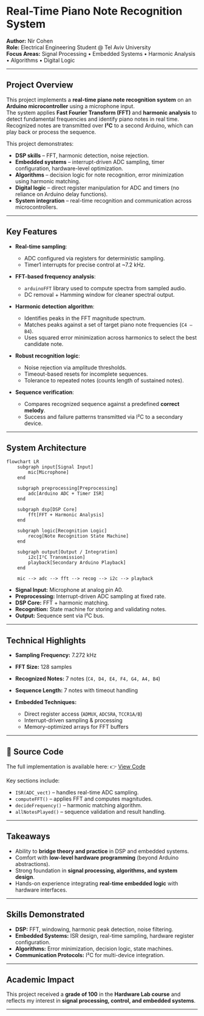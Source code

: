 # Real-Time Piano Note Recognition System

**Author:** Nir Cohen  
**Role:** Electrical Engineering Student @ Tel Aviv University  
**Focus Areas:** Signal Processing • Embedded Systems • Harmonic Analysis • Algorithms • Digital Logic

---

## Project Overview
This project implements a **real-time piano note recognition system** on an **Arduino microcontroller** using a microphone input.  
The system applies **Fast Fourier Transform (FFT)** and **harmonic analysis** to detect fundamental frequencies and identify piano notes in real time.  
Recognized notes are transmitted over **I²C** to a second Arduino, which can play back or process the sequence.

This project demonstrates:
- **DSP skills** – FFT, harmonic detection, noise rejection.  
- **Embedded systems** – interrupt-driven ADC sampling, timer configuration, hardware-level optimization.  
- **Algorithms** – decision logic for note recognition, error minimization using harmonic matching.  
- **Digital logic** – direct register manipulation for ADC and timers (no reliance on Arduino delay functions).  
- **System integration** – real-time recognition and communication across microcontrollers.  

---

## Key Features
- **Real-time sampling**:  
  - ADC configured via registers for deterministic sampling.  
  - Timer1 interrupts for precise control at ~7.2 kHz.  

- **FFT-based frequency analysis**:  
  - `arduinoFFT` library used to compute spectra from sampled audio.  
  - DC removal + Hamming window for cleaner spectral output.  

- **Harmonic detection algorithm**:  
  - Identifies peaks in the FFT magnitude spectrum.  
  - Matches peaks against a set of target piano note frequencies (`C4 – B4`).  
  - Uses squared error minimization across harmonics to select the best candidate note.  

- **Robust recognition logic**:  
  - Noise rejection via amplitude thresholds.  
  - Timeout-based resets for incomplete sequences.  
  - Tolerance to repeated notes (counts length of sustained notes).  

- **Sequence verification**:  
  - Compares recognized sequence against a predefined **correct melody**.  
  - Success and failure patterns transmitted via I²C to a secondary device.  

---


## System Architecture

```mermaid
flowchart LR
    subgraph input[Signal Input]
        mic[Microphone]
    end

    subgraph preprocessing[Preprocessing]
        adc[Arduino ADC + Timer ISR]
    end

    subgraph dsp[DSP Core]
        fft[FFT + Harmonic Analysis]
    end

    subgraph logic[Recognition Logic]
        recog[Note Recognition State Machine]
    end

    subgraph output[Output / Integration]
        i2c[I²C Transmission]
        playback[Secondary Arduino Playback]
    end

    mic --> adc --> fft --> recog --> i2c --> playback
```

* **Signal Input:** Microphone at analog pin A0.
* **Preprocessing:** Interrupt-driven ADC sampling at fixed rate.
* **DSP Core:** FFT + harmonic matching.
* **Recognition:** State machine for storing and validating notes.
* **Output:** Sequence sent via I²C bus.

---

## Technical Highlights

* **Sampling Frequency:** 7.272 kHz
* **FFT Size:** 128 samples
* **Recognized Notes:** 7 notes (`C4, D4, E4, F4, G4, A4, B4`)
* **Sequence Length:** 7 notes with timeout handling
* **Embedded Techniques:**

  * Direct register access (`ADMUX`, `ADCSRA`, `TCCR1A/B`)
  * Interrupt-driven sampling & processing
  * Memory-optimized arrays for FFT buffers

---

## 📂 Source Code

The full implementation is available here:
👉 [View Code](../piano-recognition.ino)

Key sections include:

* `ISR(ADC_vect)` – handles real-time ADC sampling.
* `computeFFT()` – applies FFT and computes magnitudes.
* `decideFrequency()` – harmonic matching algorithm.
* `allNotesPlayed()` – sequence validation and result handling.

---

## Takeaways

* Ability to **bridge theory and practice** in DSP and embedded systems.
* Comfort with **low-level hardware programming** (beyond Arduino abstractions).
* Strong foundation in **signal processing, algorithms, and system design**.
* Hands-on experience integrating **real-time embedded logic** with hardware interfaces.

---

## Skills Demonstrated

* **DSP:** FFT, windowing, harmonic peak detection, noise filtering.
* **Embedded Systems:** ISR design, real-time sampling, hardware register configuration.
* **Algorithms:** Error minimization, decision logic, state machines.
* **Communication Protocols:** I²C for multi-device integration.

---

## Academic Impact

This project received a **grade of 100** in the **Hardware Lab course** and reflects my interest in **signal processing, control, and embedded systems**.

---

